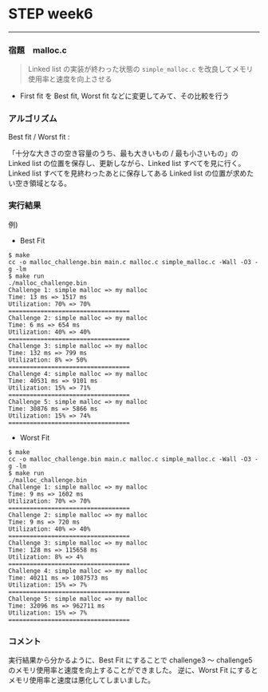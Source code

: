# STEP week6

---

### 宿題　malloc.c
> Linked list の実装が終わった状態の `simple_malloc.c` を改良してメモリ使用率と速度を向上させる
* First fit を Best fit, Worst fit などに変更してみて、その比較を行う

### アルゴリズム
Best fit / Worst fit :

「十分な大きさの空き容量のうち、最も大きいもの / 最も小さいもの」の Linked list の位置を保存し、更新しながら、Linked list すべてを見に行く。Linked list すべてを見終わったあとに保存してある Linked list の位置が求めたい空き領域となる。


### 実行結果
例)
* Best Fit
```
$ make
cc -o malloc_challenge.bin main.c malloc.c simple_malloc.c -Wall -O3 -g -lm
$ make run
./malloc_challenge.bin
Challenge 1: simple malloc => my malloc
Time: 13 ms => 1517 ms
Utilization: 70% => 70%
==================================
Challenge 2: simple malloc => my malloc
Time: 6 ms => 654 ms
Utilization: 40% => 40%
==================================
Challenge 3: simple malloc => my malloc
Time: 132 ms => 799 ms
Utilization: 8% => 50%
==================================
Challenge 4: simple malloc => my malloc
Time: 40531 ms => 9101 ms
Utilization: 15% => 71%
==================================
Challenge 5: simple malloc => my malloc
Time: 30876 ms => 5866 ms
Utilization: 15% => 74%
==================================
```
* Worst Fit
```
$ make
cc -o malloc_challenge.bin main.c malloc.c simple_malloc.c -Wall -O3 -g -lm
$ make run
./malloc_challenge.bin
Challenge 1: simple malloc => my malloc
Time: 9 ms => 1602 ms
Utilization: 70% => 70%
==================================
Challenge 2: simple malloc => my malloc
Time: 9 ms => 720 ms
Utilization: 40% => 40%
==================================
Challenge 3: simple malloc => my malloc
Time: 128 ms => 115658 ms
Utilization: 8% => 4%
==================================
Challenge 4: simple malloc => my malloc
Time: 40211 ms => 1087573 ms
Utilization: 15% => 7%
==================================
Challenge 5: simple malloc => my malloc
Time: 32096 ms => 962711 ms
Utilization: 15% => 7%
==================================
```

### コメント
実行結果から分かるように、Best Fit にすることで challenge3 〜 challenge5 のメモリ使用率と速度を向上することができました。
逆に、Worst Fit にするとメモリ使用率と速度は悪化してしまいました。
